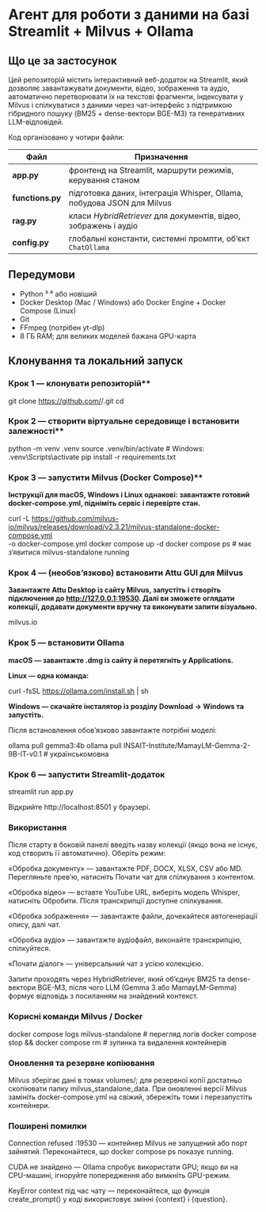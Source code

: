 # Агент для роботи з даними на базі Streamlit + Milvus + Ollama

## Що це за застосунок

Цей репозиторій містить інтерактивний веб-додаток на Streamlit, який дозволяє завантажувати документи, відео, зображення та аудіо, автоматично перетворювати їх на текстові фрагменти, індексувати у Milvus і спілкуватися з даними через чат-інтерфейс з підтримкою гібридного пошуку (BM25 + dense-вектори BGE-M3) та генеративних LLM-відповідей.  

Код організовано у чотири файли:

| Файл | Призначення |
|------|-------------|
| **app.py** | фронтенд на Streamlit, маршрути режимів, керування станом |
| **functions.py** | підготовка даних, інтеграція Whisper, Ollama, побудова JSON для Milvus |
| **rag.py** | класи *HybridRetriever* для документів, відео, зображень і аудіо |
| **config.py** | глобальні константи, системні промпти, об’єкт `ChatOllama` |

## Передумови

* Python ³ˑ⁸ або новіший  
* Docker Desktop (Mac / Windows) або Docker Engine + Docker Compose (Linux)  
* Git  
* FFmpeg (потрібен yt-dlp)  
* 8 ГБ RAM; для великих моделей бажана GPU-карта

## Клонування та локальний запуск

### Крок 1 — клонувати репозиторій**  
git clone https://github.com/<your-org>/<your-repo>.git
cd <your-repo>

### Крок 2 — створити віртуальне середовище і встановити залежності**

python -m venv .venv
source .venv/bin/activate   # Windows: .venv\Scripts\activate
pip install -r requirements.txt


### Крок 3 — запустити Milvus (Docker Compose)**

**Інструкції для macOS, Windows і Linux однакові: завантажте готовий docker-compose.yml, підніміть сервіс і перевірте стан.**

curl -L https://github.com/milvus-io/milvus/releases/download/v2.3.21/milvus-standalone-docker-compose.yml \
     -o docker-compose.yml
docker compose up -d
docker compose ps        # має з’явитися milvus-standalone running

### Крок 4 — (необов’язково) встановити Attu GUI для Milvus

**Завантажте Attu Desktop із сайту Milvus, запустіть і створіть підключення до http://127.0.0.1:19530.
Далі ви зможете оглядати колекції, додавати документи вручну та виконувати запити візуально.**

milvus.io

### Крок 5 — встановити Ollama

**macOS — завантажте .dmg із сайту й перетягніть у Applications.** 

**Linux — одна команда:**

curl -fsSL https://ollama.com/install.sh | sh

**Windows — скачайте інсталятор із розділу Download → Windows та запустіть.** 

Після встановлення обов’язково завантажте потрібні моделі:

ollama pull gemma3:4b
ollama pull INSAIT-Institute/MamayLM-Gemma-2-9B-IT-v0.1   # українськомовна

### Крок 6 — запустити Streamlit-додаток

streamlit run app.py

Відкрийте http://localhost:8501 у браузері.

### Використання

Після старту в боковій панелі введіть назву колекції (якщо вона не існує, код створить її автоматично). Оберіть режим:

«Обробка документу» — завантажте PDF, DOCX, XLSX, CSV або MD. Перегляньте прев’ю, натисніть Почати чат для спілкування з контентом.

«Обробка відео» — вставте YouTube URL, виберіть модель Whisper, натисніть Обробити. Після транскрипції доступне спілкування.

«Обробка зображення» — завантажте файли, дочекайтеся автогенерації опису, далі чат.

«Обробка аудіо» — завантажте аудіофайл, виконайте транскрипцію, спілкуйтеся.

«Почати діалог» — універсальний чат з усією колекцією.

Запити проходять через HybridRetriever, який об’єднує BM25 та dense-вектори BGE-M3, після чого LLM (Gemma 3 або MamayLM-Gemma) формує відповідь з посиланням на знайдений контекст.

### Корисні команди Milvus / Docker

docker compose logs milvus-standalone      # перегляд логів
docker compose stop && docker compose rm   # зупинка та видалення контейнерів

### Оновлення та резервне копіювання

Milvus зберігає дані в томах volumes/; для резервної копії достатньо скопіювати папку milvus_standalone_data. При оновленні версії Milvus замініть docker-compose.yml на свіжий, збережіть томи і перезапустіть контейнери.

### Поширені помилки

Connection refused :19530 — контейнер Milvus не запущений або порт зайнятий. Переконайтеся, що docker compose ps показує running.

CUDA не знайдено — Ollama спробує використати GPU; якщо ви на CPU-машині, ігноруйте попередження або вимкніть GPU-режим.

KeyError context під час чату — переконайтеся, що функція create_prompt() у коді використовує змінні {context} і {question}.
